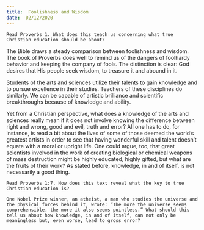 ```yaml
---
title:  Foolishness and Wisdom
date:  02/12/2020
---
```


`Read Proverbs 1. What does this teach us concerning what true Christian education should be about?`

The Bible draws a steady comparison between foolishness and wisdom. The book of Proverbs does well to remind us of the dangers of foolhardy behavior and keeping the company of fools. The distinction is clear: God desires that His people seek wisdom, to treasure it and abound in it.

Students of the arts and sciences utilize their talents to gain knowledge and to pursue excellence in their studies. Teachers of these disciplines do similarly. We can be capable of artistic brilliance and scientific breakthroughs because of knowledge and ability.

Yet from a Christian perspective, what does a knowledge of the arts and sciences really mean if it does not involve knowing the difference between right and wrong, good and evil, truth and error? All one has to do, for instance, is read a bit about the lives of some of those deemed the world’s greatest artists in order to see that having wonderful skill and talent doesn’t equate with a moral or upright life. One could argue, too, that great scientists involved in the work of creating biological or chemical weapons of mass destruction might be highly educated, highly gifted, but what are the fruits of their work? As stated before, knowledge, in and of itself, is not necessarily a good thing.

`Read Proverbs 1:7. How does this text reveal what the key to true Christian education is?`

`One Nobel Prize winner, an atheist, a man who studies the universe and the physical forces behind it, wrote: “The more the universe seems comprehensible, the more it also seems pointless.” What should this tell us about how knowledge, in and of itself, can not only be meaningless but, even worse, lead to gross error?`